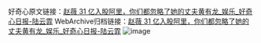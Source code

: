 好奇心原文链接：[赵薇 31 亿入股阿里，你们都忽略了她的丈夫黄有龙_娱乐_好奇心日报-陆云霏](https://www.qdaily.com/articles/5676.html)
WebArchive归档链接：[赵薇 31 亿入股阿里，你们都忽略了她的丈夫黄有龙_娱乐_好奇心日报-陆云霏](http://web.archive.org/web/20190623165302/https://www.qdaily.com/articles/5676.html)
![image](http://ww3.sinaimg.cn/large/007d5XDply1g3w8wz0qplj30u02jab29)